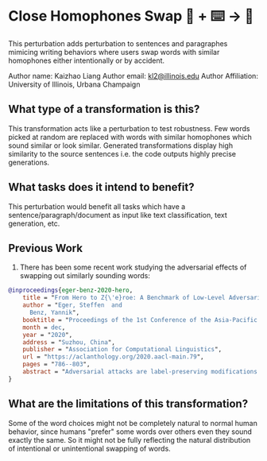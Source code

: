 # Close Homophones Swap 🦎  + ⌨️ → 🐍
This perturbation adds perturbation to sentences and paragraphes mimicing writing behaviors where users swap words with similar homophones either intentionally or by accident.

Author name: Kaizhao Liang
Author email: kl2@illinois.edu
Author Affiliation: University of Illinois, Urbana Champaign

## What type of a transformation is this?
This transformation acts like a perturbation to test robustness. Few words picked at random are replaced with words with similar homophones
which sound similar or look similar. Generated transformations display high similarity to the 
source sentences i.e. the code outputs highly precise generations. 

## What tasks does it intend to benefit?
This perturbation would benefit all tasks which have a sentence/paragraph/document as input like text classification, 
text generation, etc. 

## Previous Work
1) There has been some recent work studying the adversarial effects of swapping out similarly sounding words:
```bibtex
@inproceedings{eger-benz-2020-hero,
    title = "From Hero to Z{\'e}roe: A Benchmark of Low-Level Adversarial Attacks",
    author = "Eger, Steffen  and
      Benz, Yannik",
    booktitle = "Proceedings of the 1st Conference of the Asia-Pacific Chapter of the Association for Computational Linguistics and the 10th International Joint Conference on Natural Language Processing",
    month = dec,
    year = "2020",
    address = "Suzhou, China",
    publisher = "Association for Computational Linguistics",
    url = "https://aclanthology.org/2020.aacl-main.79",
    pages = "786--803",
    abstract = "Adversarial attacks are label-preserving modifications to inputs of machine learning classifiers designed to fool machines but not humans. Natural Language Processing (NLP) has mostly focused on high-level attack scenarios such as paraphrasing input texts. We argue that these are less realistic in typical application scenarios such as in social media, and instead focus on low-level attacks on the character-level. Guided by human cognitive abilities and human robustness, we propose the first large-scale catalogue and benchmark of low-level adversarial attacks, which we dub Z{\'e}roe, encompassing nine different attack modes including visual and phonetic adversaries. We show that RoBERTa, NLP{'}s current workhorse, fails on our attacks. Our dataset provides a benchmark for testing robustness of future more human-like NLP models.",
}
```

## What are the limitations of this transformation?
Some of the word choices might not be completely natural to normal human behavior, since humans "prefer" some words over others even they sound exactly the same. So it might not be fully reflecting the natural distribution of intentional or unintentional swapping of words.
